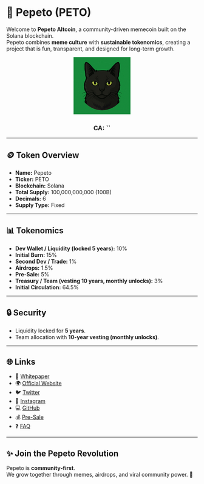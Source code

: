 
# 🐾 Pepeto (PETO)

Welcome to **Pepeto Altcoin**, a community-driven memecoin built on the Solana blockchain.  
Pepeto combines **meme culture** with **sustainable tokenomics**, creating a project that is fun, transparent, and designed for long-term growth.  

<div align="center">

<img src="assets/logo.png" width="150">

### CA: ``
</div>

---

## 🪙 Token Overview
- **Name:** Pepeto  
- **Ticker:** PETO  
- **Blockchain:** Solana  
- **Total Supply:** 100,000,000,000 (100B)  
- **Decimals:** 6  
- **Supply Type:** Fixed  

---

## 📊 Tokenomics
- **Dev Wallet / Liquidity (locked 5 years):** 10%  
- **Initial Burn:** 15%  
- **Second Dev / Trade:** 1%  
- **Airdrops:** 1.5%  
- **Pre-Sale:** 5%  
- **Treasury / Team (vesting 10 years, monthly unlocks):** 3%  
- **Initial Circulation:** 64.5%  

---

## 🔒 Security
- Liquidity locked for **5 years**.  
- Team allocation with **10-year vesting (monthly unlocks)**.  

---

## 🌐 Links
- 📄 [Whitepaper](https://pepetoaltcoin.github.io/whitepaper)  
- 🌍 [Official Website](https://pepetoaltcoin.github.io)  
- 🐦 [Twitter](https://x.com/PepetoAltCoin)  
- 📸 [Instagram](https://www.instagram.com/pepetoaltcoin/)   
- 💻 [GitHub](https://github.com/pepetoaltcoin)  
- 💰 [Pre-Sale](https://pepetoaltcoin.github.io/presale)
- ❓ [FAQ](faq.md)
---

## ✨ Join the Pepeto Revolution
Pepeto is **community-first**.  
We grow together through memes, airdrops, and viral community power. 🐾  
